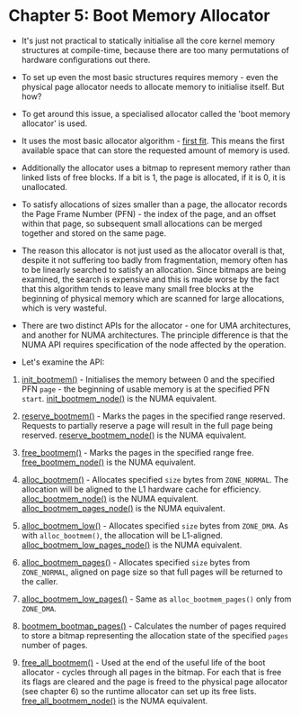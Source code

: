 # Chapter 5: Boot Memory Allocator

* It's just not practical to statically initialise all the core kernel memory
  structures at compile-time, because there are too many permutations of
  hardware configurations out there.

* To set up even the most basic structures requires memory - even the physical
  page allocator needs to allocate memory to initialise itself. But how?

* To get around this issue, a specialised allocator called the 'boot memory
  allocator' is used.

* It uses the most basic allocator algorithm - [first fit][first-fit]. This
  means the first available space that can store the requested amount of memory
  is used.

* Additionally the allocator uses a bitmap to represent memory rather than
  linked lists of free blocks. If a bit is 1, the page is allocated, if it is 0,
  it is unallocated.

* To satisfy allocations of sizes smaller than a page, the allocator records the
  Page Frame Number (PFN) - the index of the page, and an offset within that
  page, so subsequent small allocations can be merged together and stored on the
  same page.

* The reason this allocator is not just used as the allocator overall is that,
  despite it not suffering too badly from fragmentation, memory often has to be
  linearly searched to satisfy an allocation. Since bitmaps are being examined,
  the search is expensive and this is made worse by the fact that this algorithm
  tends to leave many small free blocks at the beginning of physical memory
  which are scanned for large allocations, which is very wasteful.

* There are two distinct APIs for the allocator - one for UMA architectures, and
  another for NUMA architectures. The principle difference is that the NUMA API
  requires specification of the node affected by the operation.

* Let's examine the API:

1. [init_bootmem()][init_bootmem] - Initialises the memory between 0 and the
   specified PFN `page` - the beginning of usable memory is at the specified PFN
   `start`. [init_bootmem_node()][init_bootmem_node] is the NUMA equivalent.

2. [reserve_bootmem()][reserve_bootmem] - Marks the pages in the specified range
   reserved. Requests to partially reserve a page will result in the full page
   being reserved. [reserve_bootmem_node()][reserve_bootmem_node] is the NUMA
   equivalent.

3. [free_bootmem()][free_bootmem] - Marks the pages in the specified range
   free. [free_bootmem_node()][free_bootmem_node] is the NUMA equivalent.

4. [alloc_bootmem()][alloc_bootmem] - Allocates specified `size` bytes from
   `ZONE_NORMAL`. The allocation will be aligned to the L1 hardware cache for
   efficiency. [alloc_bootmem_node()][alloc_bootmem_node] is the NUMA
   equivalent. [alloc_bootmem_pages_node()][alloc_bootmem_pages_node] is the
   NUMA equivalent.

5. [alloc_bootmem_low()][alloc_bootmem_low] - Allocates specified `size` bytes
   from `ZONE_DMA`. As with `alloc_bootmem()`, the allocation will be
   L1-aligned. [alloc_bootmem_low_pages_node()][alloc_bootmem_low_pages_node] is
   the NUMA equivalent.

6. [alloc_bootmem_pages()][alloc_bootmem_pages] - Allocates specified `size`
   bytes from `ZONE_NORMAL`, aligned on page size so that full pages will be
   returned to the caller.

7. [alloc_bootmem_low_pages()][alloc_bootmem_low_pages] - Same as
   `alloc_bootmem_pages()` only from `ZONE_DMA`.

8. [bootmem_bootmap_pages()][bootmem_bootmap_pages] - Calculates the number of
   pages required to store a bitmap representing the allocation state of the
   specified `pages` number of pages.

9. [free_all_bootmem()][free_all_bootmem] - Used at the end of the useful life
   of the boot allocator - cycles through all pages in the bitmap. For each that
   is free its flags are cleared and the page is freed to the physical page
   allocator (see chapter 6) so the runtime allocator can set up its free
   lists. [free_all_bootmem_node()][free_all_bootmem_node] is the NUMA
   equivalent.

[first-fit]:http://www.memorymanagement.org/mmref/alloc.html#mmref-alloc-first-fit
[init_bootmem]:http://fxr.watson.org/fxr/source/mm/bootmem.c?v=linux-2.4.22#L304
[reserve_bootmem]:http://fxr.watson.org/fxr/source/mm/bootmem.c?v=linux-2.4.22#L311
[free_bootmem]:http://fxr.watson.org/fxr/source/mm/bootmem.c?v=linux-2.4.22#L316
[alloc_bootmem]:http://fxr.watson.org/fxr/source/mm/bootmem.c?v=linux-2.4.22#L326
[alloc_bootmem_low]:http://fxr.watson.org/fxr/source/include/linux/bootmem.h?v=linux-2.4.22#L40
[alloc_bootmem_pages]:http://fxr.watson.org/fxr/source/include/linux/bootmem.h?v=linux-2.4.22#L42
[alloc_bootmem_low_pages]:http://fxr.watson.org/fxr/source/include/linux/bootmem.h?v=linux-2.4.22#L44
[bootmem_bootmap_pages]:http://fxr.watson.org/fxr/source/mm/bootmem.c?v=linux-2.4.22#L32
[free_all_bootmem]:http://fxr.watson.org/fxr/source/mm/bootmem.c?v=linux-2.4.22#L321
[init_bootmem_node]:http://fxr.watson.org/fxr/source/mm/bootmem.c?v=linux-2.4.22#L284
[reserve_bootmem_node]:http://fxr.watson.org/fxr/source/mm/bootmem.c?v=linux-2.4.22#L289
[free_bootmem_node]:http://fxr.watson.org/fxr/source/mm/bootmem.c?v=linux-2.4.22#L294
[alloc_bootmem_node]:http://fxr.watson.org/fxr/source/mm/bootmem.c?v=linux-2.4.22#L344
[alloc_bootmem_pages_node]:http://fxr.watson.org/fxr/source/include/linux/bootmem.h?v=linux-2.4.22#L55
[alloc_bootmem_low_pages_node]:http://fxr.watson.org/fxr/source/include/linux/bootmem.h?v=linux-2.4.22#L57
[free_all_bootmem_node]:http://fxr.watson.org/fxr/source/mm/bootmem.c?v=linux-2.4.22#L299
